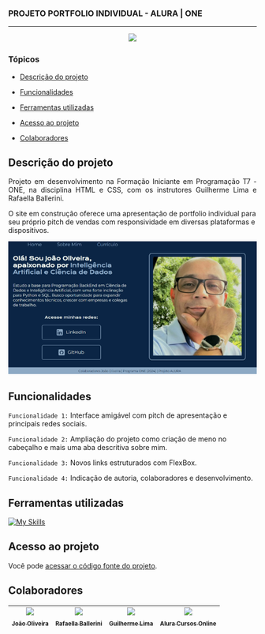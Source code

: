 ### PROJETO PORTFOLIO INDIVIDUAL - ALURA | ONE

<hr>
<p></p>
<p align="center">
   <img src="https://img.shields.io/static/v1?label=STATUS&message=%20CONLUÍDO&color=RED&style=for-the-badge" #vitrinedev/>
</p>

### Tópicos 

- [Descrição do projeto](#descrição-do-projeto)

- [Funcionalidades](#funcionalidades)

- [Ferramentas utilizadas](#ferramentas-utilizadas)

- [Acesso ao projeto](#acesso-ao-projeto)

- [Colaboradores](#colaboradores)

## Descrição do projeto 

<p align="justify">
Projeto em desenvolvimento na Formação Iniciante em Programação T7 - ONE, na disciplina HTML e  CSS, com os instrutores Guilherme Lima e Rafaella Ballerini.

O site em construção oferece uma apresentação de portfolio individual para seu próprio pitch de vendas com responsividade em diversas plataformas e dispositivos.

![Visual aproximado da primeira versão do Portfolio de João Oliveira.](./assets/PortifolioV4.png)
</p>

## Funcionalidades

`Funcionalidade 1:` Interface amigável com pitch de apresentação e principais redes sociais.

`Funcionalidade 2:` Ampliação do projeto como criação de meno no cabeçalho e mais uma aba descritiva sobre mim.

`Funcionalidade 3:` Novos links estruturados com FlexBox.

`Funcionalidade 4:` Indicação de autoria, colaboradores e desenvolvimento.

## Ferramentas utilizadas

[![My Skills](https://skillicons.dev/icons?i=html,css)](https://skillicons.dev)

###

## Acesso ao projeto

Você pode [acessar o código fonte do projeto](https://github.com/jjofilho/Portfolio).

## Colaboradores

| [<img src="https://avatars.githubusercontent.com/u/170963236?s=96&v=4" width=115> <br><sub>João Oliveira</sub>](https://github.com/jjofilho) | [<img src="https://avatars.githubusercontent.com/u/54322854?v=4" width=115><br><sub>Rafaella Ballerini</sub>](https://github.com/rafaballerini) | [<img src="https://avatars.githubusercontent.com/u/30351153?v=4" width=115><br><sub>Guilherme Lima</sub>](https://github.com/guilhermeonrails) |  [<img src="https://avatars.githubusercontent.com/u/4975968?s=200&v=4" width=115><br><sub>Alura Cursos Online</sub>](https://github.com/alura-cursos) |
| :---: | :---: | :---: | :---: |

